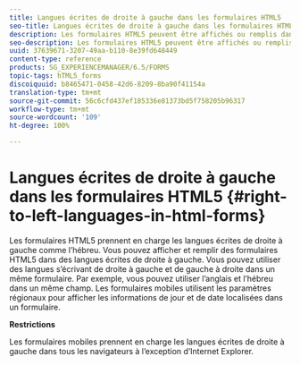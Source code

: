 ```yaml
---
title: Langues écrites de droite à gauche dans les formulaires HTML5
seo-title: Langues écrites de droite à gauche dans les formulaires HTML5
description: Les formulaires HTML5 peuvent être affichés ou remplis dans les langues s’écrivant de droite à gauche, comme l’hébreu.
seo-description: Les formulaires HTML5 peuvent être affichés ou remplis dans les langues s’écrivant de droite à gauche, comme l’hébreu.
uuid: 37639671-3207-49aa-b110-8e39fd648449
content-type: reference
products: SG_EXPERIENCEMANAGER/6.5/FORMS
topic-tags: hTML5_forms
discoiquuid: b8465471-0458-42d6-8209-8ba90f41154a
translation-type: tm+mt
source-git-commit: 56c6cfd437ef185336e81373bd5f758205b96317
workflow-type: tm+mt
source-wordcount: '109'
ht-degree: 100%

---
```



# Langues écrites de droite à gauche dans les formulaires HTML5  {#right-to-left-languages-in-html-forms}

Les formulaires HTML5 prennent en charge les langues écrites de droite à gauche comme l’hébreu. Vous pouvez afficher et remplir des formulaires HTML5 dans des langues écrites de droite à gauche. Vous pouvez utiliser des langues s’écrivant de droite à gauche et de gauche à droite dans un même formulaire. Par exemple, vous pouvez utiliser l’anglais et l’hébreu dans un même champ. Les formulaires mobiles utilisent les paramètres régionaux pour afficher les informations de jour et de date localisées dans un formulaire.

**Restrictions**

Les formulaires mobiles prennent en charge les langues écrites de droite à gauche dans tous les navigateurs à l’exception d’Internet Explorer.
